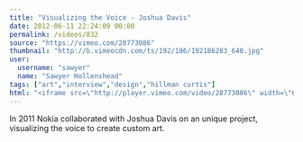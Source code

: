 ```yaml
---
title: "Visualizing the Voice - Joshua Davis"
date: 2012-06-11 22:24:09 00:00
permalink: /videos/832
source: "https://vimeo.com/28773086"
thumbnail: "http://b.vimeocdn.com/ts/192/186/192186283_640.jpg"
user:
  username: "sawyer"
  name: "Sawyer Hollenshead"
tags: ["art","interview","design","hillman curtis"]
html: "<iframe src=\"http://player.vimeo.com/video/28773086\" width=\"640\" height=\"360\" frameborder=\"0\" webkitAllowFullScreen mozallowfullscreen allowFullScreen></iframe>"
---
```


In 2011 Nokia collaborated with Joshua Davis on an unique project, visualizing the voice to create custom art.